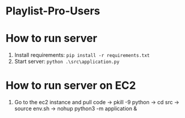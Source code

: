 # Playlist-Pro-Users
# How to run server
1. Install requirements: `pip install -r requirements.txt`
2. Start server: `python .\src\application.py`

# How to run server on EC2
1. Go to the ec2 instance and pull code -> pkill -9 python -> cd src -> source env.sh -> nohup python3 -m application &